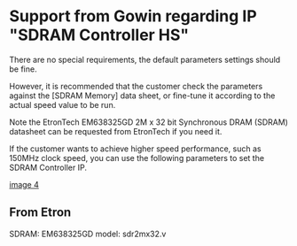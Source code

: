 # Support from Gowin regarding IP "SDRAM Controller HS"

There are no special requirements, the default parameters settings should be fine.

However, it is recommended that the customer check the parameters against the [SDRAM Memory] data sheet, or fine-tune it according to the actual speed value to be run.

Note the EtronTech EM638325GD 2M x 32 bit Synchronous DRAM (SDRAM) datasheet can be requested from EtronTech if you need it.

If the customer wants to achieve higher speed performance, such as 150MHz clock speed, you can use the following parameters to set the SDRAM Controller IP. 

[image 4](4.jpg)

## From Etron
SDRAM: EM638325GD
model: sdr2mx32.v
